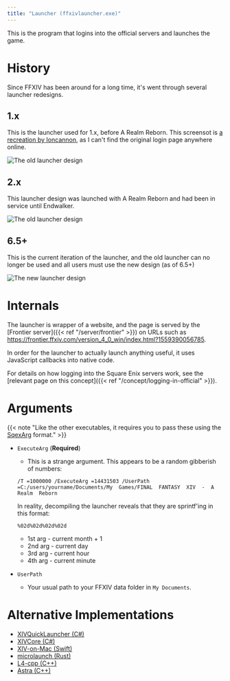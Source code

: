 ```yaml
---
title: "Launcher (ffxivlauncher.exe)"
---
```


This is the program that logins into the official servers and launches the game.

# History

Since FFXIV has been around for a long time, it's went through several launcher redesigns.

## 1.x

This is the launcher used for 1.x, before A Realm Reborn. This screensot is [a recreation by Ioncannon](http://ffxivclassic.fragmenterworks.com/), as I can't find the original login page anywhere online.

![The old launcher design](ffxivlauncher-10.png)

## 2.x

This launcher design was launched with A Realm Reborn and had been in service until Endwalker.

![The old launcher design](ffxivlauncher-old.png)

## 6.5+

This is the current iteration of the launcher, and the old launcher can no longer be used and all users must use the new design (as of 6.5+)

![The new launcher design](ffxivlauncher-new.png)

# Internals

The launcher is wrapper of a website, and the page is served by the [Frontier server]({{< ref "/server/frontier" >}}) on URLs such as https://frontier.ffxiv.com/version_4_0_win/index.html?1559390056785.

In order for the launcher to actually launch anything useful, it uses JavaScript callbacks into native code.

For details on how logging into the Square Enix servers work, see the [relevant page on this concept]({{< ref "/concept/logging-in-official" >}}).

# Arguments

{{< note "Like the other executables, it requires you to pass these using the [SqexArg](concept/sqexarg) format." >}}

- `ExecuteArg` (**Required**)
    - This is a strange argument. This appears to be a random gibberish of numbers:

    `/T =1000000 /ExecuteArg =14431503 /UserPath =C:/users/yourname/Documents/My  Games/FINAL  FANTASY  XIV  -  A  Realm  Reborn`

    In reality, decompiling the launcher reveals that they are sprintf'ing in this format:

    `%02d%02d%02d%02d`

    - 1st arg - current month + 1
    - 2nd arg - current day
    - 3rd arg - current hour
    - 4th arg - current minute

- `UserPath`
    - Your usual path to your FFXIV data folder in `My Documents`.

# Alternative Implementations

* [XIVQuickLauncher (C#)](https://github.com/goatcorp/FFXIVQuickLauncher)
* [XIVCore (C#)](https://github.com/goatcorp/XIVLauncher.Core)
* [XIV-on-Mac (Swift)](https://github.com/marzent/XIV-on-Mac)
* [microlaunch (Rust)](https://github.com/eorzeatools/microlaunch)
* [L4-cpp (C++)](https://github.com/WorkingRobot/L4-cpp)
* [Astra (C++)](https://github.com/redstrate/astra/)
